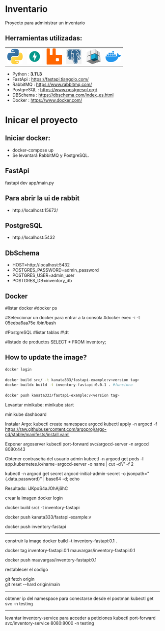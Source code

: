 # Inventario
Proyecto para administrar un inventario




## Herramientas utilizadas:
<table style="border-collapse: collapse; background-color: transparent;">
  <tr>
    <td><img src="https://github.com/mau-vargas/inventory/blob/main/image/Python.png" alt="Logo de Python" width="50"/></td>
    <td><img src="https://github.com/mau-vargas/inventory/blob/main/image/FastAPI.png" alt="Logo de FastAPI" width="50"/></td>
    <td><img src="https://github.com/mau-vargas/inventory/blob/main/image/RabbitMQ.png" alt="Logo de RabbitMQ" width="50"/></td>
    <td><img src="https://github.com/mau-vargas/inventory/blob/main/image/postgreSQL.png" alt="Logo de PostgreSQL" width="50"/></td>
    <td><img src="https://github.com/mau-vargas/inventory/blob/main/image/dbschema.jpeg" alt="Logo de DbSchema" width="50"/></td>
    <td><img src="https://github.com/mau-vargas/inventory/blob/main/image/docker.png" alt="Logo de Docker" width="50"/></td>
  </tr>
</table>

- Python : **3.11.3** 
- FastApi : https://fastapi.tiangolo.com/
- RabbitMQ : https://www.rabbitmq.com/
- PostgreSQL : https://www.postgresql.org/
- DBSchema : https://dbschema.com/index_es.html
- Docker : https://www.docker.com/

# Inicar el proyecto



## Iniciar docker:
- docker-compose up
- Se levantará RabbitMQ y PostgreSQL.

## FastApi
fastapi dev app/main.py

## Para abrir la ui de rabbit
- http://localhost:15672/

## PostgreSQL
- http://localhost:5432

## DbSchema
- HOST=http://localhost:5432
- POSTGRES_PASSWORD=admin_password
- POSTGRES_USER=admin_user
- POSTGRES_DB=inventory_db


## Docker
#listar docker
#docker ps 

#Seleccionar un docker para entrar a la consola
#docker exec -i -t 05eeba6aa75e /bin/bash 

#PostgreSQL
#listar tablas
#\dt

#listado de productos
SELECT * FROM inventory;


## How to update the image?

```bash
docker login

docker build src/ -t kanata333/fastapi-example:v<version tag>
docker buildx build -t inventory-fastapi:0.0.1 . #funciona

docker push kanata333/fastapi-example:v<version tag>
```


Levantar minikube:
minikube start

minikube dashboard


Instalar Argo: 
kubectl create namespace argocd
kubectl apply -n argocd -f https://raw.githubusercontent.com/argoproj/argo-cd/stable/manifests/install.yaml


Exponer argoserver
kubectl port-forward svc/argocd-server -n argocd 8080:443


Obtener contraseña del usuario admin
kubectl -n argocd get pods -l app.kubernetes.io/name=argocd-server -o name | cut -d'/' -f 2

kubectl -n argocd get secret argocd-initial-admin-secret -o jsonpath="{.data.password}" | base64 -d; echo



Resultado: iJKpoS4aJOhAj6hC


crear la imagen
docker login

docker build src/ -t inventory-fastapi

docker push kanata333/fastapi-example:v<version tag>




docker push inventory-fastapi




---------------------


construir la image 
docker build -t inventory-fastapi:0.1 .

docker tag inventory-fastapi:0.1 mauvargas/inventory-fastapi:0.1

docker push mauvargas/inventory-fastapi:0.1


restablecer el codigo

git fetch origin                
git reset --hard origin/main

--------
obtener ip del namespace para conectarse desde el postman
kubectl get svc -n testing  



--------
levantar inventory-service para acceder a peticiones
kubectl port-forward svc/inventory-service 8080:8000 -n testing